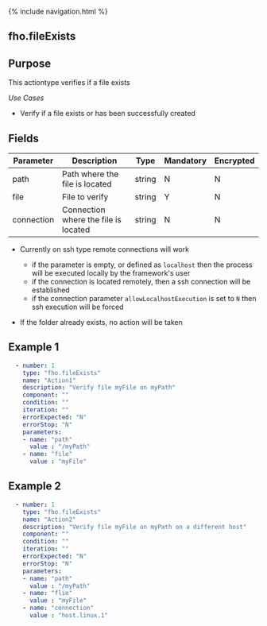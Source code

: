 {% include navigation.html %}
## fho.fileExists
## Purpose
This actiontype verifies if a file exists

*Use Cases*
* Verify if a file exists or has been successfully created 

## Fields
|Parameter|Description|Type|Mandatory|Encrypted|
|---------|-----------|----|---------|---------|
|path|Path where the file is located|string|N|N|
|file|File to verify|string|Y|N|
|connection|Connection where the file is located|string|N|N|

* Currently on ssh type remote connections will work
  * if the parameter is empty, or defined as `localhost` then the process will be executed locally by the framework's user
  * if the connection is located remotely, then a ssh connection will be established
  * if the connection parameter `allowLocalhostExecution` is set to `N` then ssh execution will be forced

* If the folder already exists, no action will be taken


## Example 1

```yaml
  - number: 1
    type: "fho.fileExists"
    name: "Action1"
    description: "Verify file myFile on myPath"
    component: ""
    condition: ""
    iteration: ""
    errorExpected: "N"
    errorStop: "N"
    parameters:
    - name: "path"
      value : "/myPath"
    - name: "file"
      value : "myFile"
```
## Example 2

```yaml
  - number: 1
    type: "fho.fileExists"
    name: "Action2"
    description: "Verify file myFile on myPath on a different host"
    component: ""
    condition: ""
    iteration: ""
    errorExpected: "N"
    errorStop: "N"
    parameters:
    - name: "path"
      value : "/myPath"
    - name: "flie"
      value : "myFile"
    - name: "connection"
      value : "host.linux.1"
```

